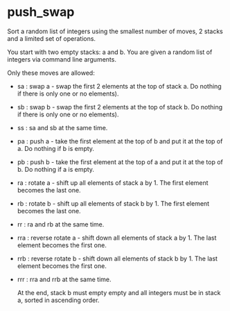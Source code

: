 # push_swap

Sort a random list of integers using the smallest number of moves, 2 stacks and a limited set of operations.


You start with two empty stacks: a and b. You are given a random list of integers via command line arguments.


Only these moves are allowed:

- sa : swap a - swap the first 2 elements at the top of stack a. Do nothing if there is only one or no elements).

- sb : swap b - swap the first 2 elements at the top of stack b. Do nothing if there is only one or no elements).

- ss : sa and sb at the same time.

- pa : push a - take the first element at the top of b and put it at the top of a. Do nothing if b is empty.

- pb : push b - take the first element at the top of a and put it at the top of b. Do nothing if a is empty.

- ra : rotate a - shift up all elements of stack a by 1. The first element becomes the last one.

- rb : rotate b - shift up all elements of stack b by 1. The first element becomes the last one.

- rr : ra and rb at the same time.

- rra : reverse rotate a - shift down all elements of stack a by 1. The last element becomes the first one.

- rrb : reverse rotate b - shift down all elements of stack b by 1. The last element becomes the first one.

- rrr : rra and rrb at the same time.

  At the end, stack b must empty empty and all integers must be in stack a, sorted in ascending order.
